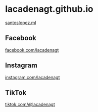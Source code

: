 # lacadenagt.github.io


[santoslopez.ml](https://santoslopez.ml)

## Facebook
[facebook.com/lacadenagt](https://facebook.com/lacadenagt)

## Instagram
[instagram.com/lacadenagt](https://instagram.com/lacadenagt)

## TikTok
[tiktok.com/@lacadenagt](https://tiktok.com/@lacadenagt)
